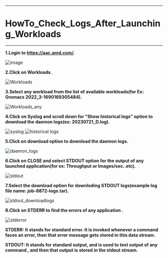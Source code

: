 ***

# HowTo_Check_Logs_After_Launching_Workloads

***

 **1.Login to https://aac.amd.com/.**
  
   ![image](https://github.com/gurumohan123/AMDAcceleratorCloudGuides/assets/137781570/d0ec09a6-d268-4ae8-9479-51a0a7e99f11)
   
 **2.Click on Workloads.**
 
   ![Workloads](https://github.com/gurumohan123/AMDAcceleratorCloudGuides/assets/137781570/d7a4f29c-c075-40bd-9cd5-42fef486580f)
   
 **3.Select any workload from the list of available workloads(for Ex: Gromacs 2022_3-1690169305484).**
 
   ![Workloads_any](https://github.com/gurumohan123/AMDAcceleratorCloudGuides/assets/137781570/7ad05cd1-8887-4641-9c2a-d17e5dff9ffd)
   
 **4.Click on Syslog and scroll down for "Show historical logs" option to download the daemon logs(ex: 20230721_D.log).**

   ![syslog](https://github.com/gurumohan123/AMDAcceleratorCloudGuides/assets/137781570/0b6c4555-d754-4676-bd98-23c39f24cc5d)
   ![historical logs](https://github.com/gurumohan123/AMDAcceleratorCloudGuides/assets/137781570/a93b33b7-3381-4a9a-9572-eae0815688bd)

 **5.Click on download option to download the daemon logs.**
 
   ![daemon_logs](https://github.com/gurumohan123/AMDAcceleratorCloudGuides/assets/137781570/fdca1818-8aff-44d2-a659-4e5e75c238de)

 **6.Click on CLOSE and select STDOUT option for the output of any launched application(for ex: Throughput or Images/sec..etc).**
 
   ![stdout](https://github.com/gurumohan123/AMDAcceleratorCloudGuides/assets/137781570/99138c6a-c4d7-4088-b1ff-abee00a7570f)
 
 **7.Select the download option for downloding STDOUT logs(example log file name: job-8872-logs.tar).**
 
   ![stdout_downloadlogs](https://github.com/gurumohan123/AMDAcceleratorCloudGuides/assets/137781570/04f6799f-793a-4f76-a952-2462b6462fc0)
  
 **8.Click on STDERR to find the errors of any application .**
 
   ![stderror](https://github.com/gurumohan123/AMDAcceleratorCloudGuides/assets/137781570/90d2e259-52c9-403b-bf77-b502f98fb788)

  **STDERR: It stands for standard error. It is invoked whenever a command faces an error, then that error message gets stored in this data stream.**
  
  **STDOUT: It stands for standard output, and is used to text output of any command , and then that output is stored in the stdout stream.**













